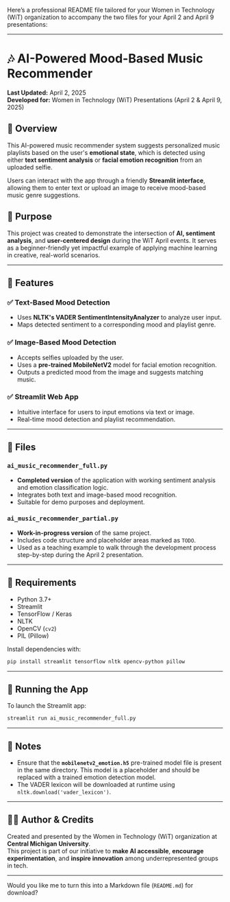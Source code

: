 Here’s a professional README file tailored for your Women in Technology (WiT) organization to accompany the two files for your April 2 and April 9 presentations:

---

# 🎶 AI-Powered Mood-Based Music Recommender

**Last Updated:** April 2, 2025  
**Developed for:** Women in Technology (WiT) Presentations (April 2 & April 9, 2025)

## 📌 Overview
This AI-powered music recommender system suggests personalized music playlists based on the user's **emotional state**, which is detected using either **text sentiment analysis** or **facial emotion recognition** from an uploaded selfie.

Users can interact with the app through a friendly **Streamlit interface**, allowing them to enter text or upload an image to receive mood-based music genre suggestions.

## 🎯 Purpose
This project was created to demonstrate the intersection of **AI, sentiment analysis**, and **user-centered design** during the WiT April events. It serves as a beginner-friendly yet impactful example of applying machine learning in creative, real-world scenarios.

---

## 🧠 Features

### ✅ Text-Based Mood Detection
- Uses **NLTK's VADER SentimentIntensityAnalyzer** to analyze user input.
- Maps detected sentiment to a corresponding mood and playlist genre.

### ✅ Image-Based Mood Detection
- Accepts selfies uploaded by the user.
- Uses a **pre-trained MobileNetV2** model for facial emotion recognition.
- Outputs a predicted mood from the image and suggests matching music.

### ✅ Streamlit Web App
- Intuitive interface for users to input emotions via text or image.
- Real-time mood detection and playlist recommendation.

---

## 📁 Files

### `ai_music_recommender_full.py`
- **Completed version** of the application with working sentiment analysis and emotion classification logic.
- Integrates both text and image-based mood recognition.
- Suitable for demo purposes and deployment.

### `ai_music_recommender_partial.py`
- **Work-in-progress version** of the same project.
- Includes code structure and placeholder areas marked as `TODO`.
- Used as a teaching example to walk through the development process step-by-step during the April 2 presentation.

---

## 🔧 Requirements

- Python 3.7+
- Streamlit
- TensorFlow / Keras
- NLTK
- OpenCV (`cv2`)
- PIL (Pillow)

Install dependencies with:
```bash
pip install streamlit tensorflow nltk opencv-python pillow
```

---

## 🚀 Running the App

To launch the Streamlit app:

```bash
streamlit run ai_music_recommender_full.py
```

---

## 📌 Notes
- Ensure that the **`mobilenetv2_emotion.h5`** pre-trained model file is present in the same directory. This model is a placeholder and should be replaced with a trained emotion detection model.
- The VADER lexicon will be downloaded at runtime using `nltk.download('vader_lexicon')`.

---

## 🧑‍💻 Author & Credits

Created and presented by the Women in Technology (WiT) organization at **Central Michigan University**.  
This project is part of our initiative to **make AI accessible**, **encourage experimentation**, and **inspire innovation** among underrepresented groups in tech.

---

Would you like me to turn this into a Markdown file (`README.md`) for download?
